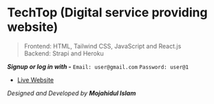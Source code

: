 # TechTop (Digital service providing website)

>Frontend: HTML, Tailwind CSS, JavaScript and React.js    
>Backend: Strapi and Heroku

***Signup or log in with -***
`Email: user@gmail.com`
`Password: user@1`

* [Live Website](https://techtop.netlify.app/ "TechTop's Homepage")


<!-- >***Designed and Developed by `Mojahidul Islam`*** -->
_Designed and Developed by **Mojahidul Islam**_
